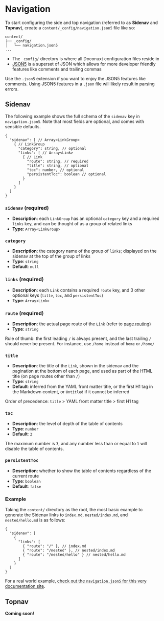 # Navigation

To start configuring the side and top navigation (referred to as **Sidenav** and **Topnav**), create a `content/_config/navigation.json5` file like so:

```
content/
├── _config/
│   └── navigation.json5
...
```

- The `_config/` directory is where all Doconuxt configuration files reside in
- [JSON5](https://json5.org/) is a superset of JSON which allows for more developer friendly features like comments and trailing commas

<callout type="warning" title="warning">

Use the `.json5` extension if you want to enjoy the JSON5 features like comments. Using JSON5 features in a `.json` file will likely result in parsing errors.

</callout>

## Sidenav

The following example shows the full schema of the `sidenav` key in `navigation.json5`. Note that most fields are optional, and comes with sensible defaults.

```json{}[navigation.json5]
{
  "sidenav": [ // Array<LinkGroup>
    { // LinkGroup
      "category": string, // optional
      "links": [ // Array<Link>
        { // Link
          "route": string, // required
          "title": string, // optional
          "toc": number, // optional
          "persistentToc": boolean // optional
        }
      ]
    }
  ]
}
```

### `sidenav` (required)

- **Description**: each `LinkGroup` has an optional `category` key and a required `links` key, and can be thought of as a group of related links
- **Type**: `Array<LinkGroup>`

### `category`

- **Description**: the category name of the group of `links`; displayed on the sidenav at the top of the group of links
- **Type**: `string`
- **Default**: `null`

### `links` (required)

- **Description**: each `Link` contains a required `route` key, and 3 other optional keys (`title`, `toc`, and `persistentToc`)
- **Type**: `Array<Link>`

### `route` (required)

- **Description**: the actual page route of the `Link` (refer to [page routing](/page-routing))
- **Type**: `string`

Rule of thumb: the first leading `/` is always present, and the last trailing `/` should never be present. For instance, use `/home` instead of `home` or `/home/`

### `title`

- **Description**: the title of the `Link`, shown in the sidenav and the pagination at the bottom of each page, and used as part of the HTML title (on page routes other than `/`)
- **Type**: `string`
- **Default**: inferred from the YAML front matter title, or the first H1 tag in the Markdown content, or `Untitled` if it cannot be inferred

Order of precedence: `title` > YAML front matter title > first H1 tag

### `toc`

- **Description**: the level of depth of the table of contents
- **Type**: `number`
- **Default**: `2`

The maximum number is `3`, and any number less than or equal to `1` will disable the table of contents.

### `persistentToc`

- **Description**: whether to show the table of contents regardless of the current route
- **Type**: `boolean`
- **Default**: `false`

### Example

Taking the `content/` directory as the root, the most basic example to generate the Sidenav links to `index.md`, `nested/index.md`, and `nested/hello.md` is as follows:

```json5{}[navigation.json5]
{
  "sidenav": [
    {
      "links": [
        { "route": "/" }, // index.md
        { "route": "/nested" }, // nested/index.md
        { "route": "/nested/hello" } // nested/hello.md
      ]
    }
  ]
}
```

<callout>

For a real world example, [check out the `navigation.json5` for this very documentation site](https://github.com/AaronCQL/doconuxt/blob/master/docs/content/_config/navigation.json5).

</callout>

## Topnav

<callout>

**Coming soon!**

</callout>
